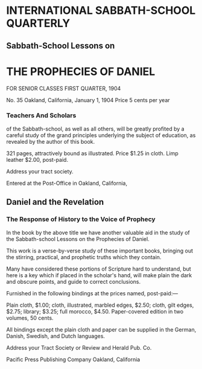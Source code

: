 # INTERNATIONAL SABBATH-SCHOOL QUARTERLY

## Sabbath-School Lessons on

# THE PROPHECIES OF DANIEL

FOR SENIOR CLASSES                                        FIRST QUARTER, 1904

No. 35              Oakland, California, January 1, 1904                   Price 5 cents per year


### Teachers And Scholars

of the Sabbath-school, as well as all others, will be greatly profited by a careful study of the grand principles underlying the subject of education, as revealed by the author of this book.

321 pages, attractively bound as illustrated.
Price $1.25 in cloth. Limp leather $2.00, post-paid.

Address your tract society.

Entered at the Post-Office in Oakland, California,

## Daniel and the Revelation

### The Response of History to the Voice of Prophecy

In the book by the above title we have another valuable aid in the study of the Sabbath-school Lessons on the Prophecies of Daniel.

This work is a verse-by-verse study of these important books, bringing out the stirring, practical, and prophetic truths which they contain.

Many have considered these portions of Scripture hard to understand, but here is a key which if placed in the scholar's hand, will make plain the dark and obscure points, and guide to correct conclusions.

Furnished in the following bindings at the prices named, post-paid:—

Plain cloth, $1.00; cloth, illustrated, marbled edges, $2.50; cloth, gilt edges, $2.75; library; $3.25; full morocco, $4.50. Paper-covered edition in two volumes, 50 cents.

All bindings except the plain cloth and paper can be supplied in the German, Danish, Swedish, and Dutch languages.

Address your Tract Society or Review and Herald Pub. Co.

Pacific Press Publishing Company
Oakland, California